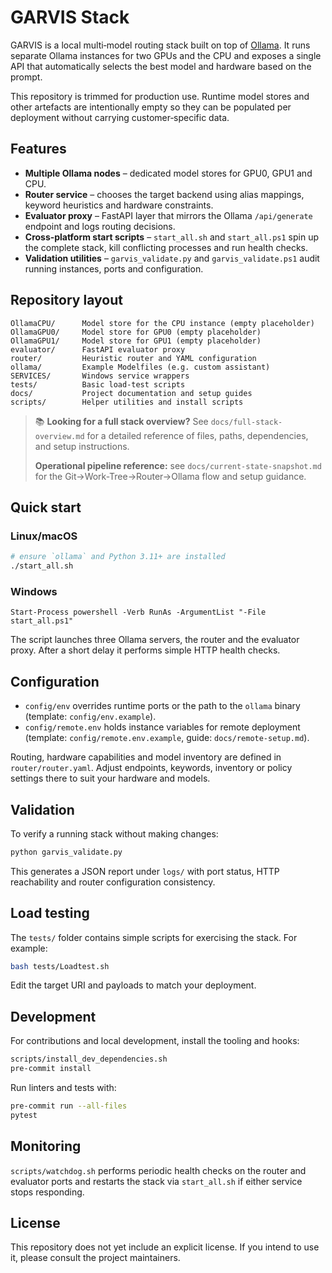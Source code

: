 # GARVIS Stack

GARVIS is a local multi‑model routing stack built on top of [Ollama](https://ollama.com/). It runs separate Ollama instances for two GPUs and the CPU and exposes a single API that automatically selects the best model and hardware based on the prompt.

This repository is trimmed for production use. Runtime model stores and other artefacts are intentionally empty so they can be populated per deployment without carrying customer‑specific data.

## Features

- **Multiple Ollama nodes** – dedicated model stores for GPU0, GPU1 and CPU.
- **Router service** – chooses the target backend using alias mappings, keyword heuristics and hardware constraints.
- **Evaluator proxy** – FastAPI layer that mirrors the Ollama `/api/generate` endpoint and logs routing decisions.
- **Cross‑platform start scripts** – `start_all.sh` and `start_all.ps1` spin up the complete stack, kill conflicting processes and run health checks.
- **Validation utilities** – `garvis_validate.py` and `garvis_validate.ps1` audit running instances, ports and configuration.

## Repository layout

```
OllamaCPU/      Model store for the CPU instance (empty placeholder)
OllamaGPU0/     Model store for GPU0 (empty placeholder)
OllamaGPU1/     Model store for GPU1 (empty placeholder)
evaluator/      FastAPI evaluator proxy
router/         Heuristic router and YAML configuration
ollama/         Example Modelfiles (e.g. custom assistant)
SERVICES/       Windows service wrappers
tests/          Basic load‑test scripts
docs/           Project documentation and setup guides
scripts/        Helper utilities and install scripts
```

> 📚 **Looking for a full stack overview?** See
> `docs/full-stack-overview.md` for a detailed reference of files,
> paths, dependencies, and setup instructions.
>
> **Operational pipeline reference:** see `docs/current-state-snapshot.md` for the Git→Work-Tree→Router→Ollama flow and setup guidance.

## Quick start

### Linux/macOS

```bash
# ensure `ollama` and Python 3.11+ are installed
./start_all.sh
```

### Windows

```
Start-Process powershell -Verb RunAs -ArgumentList "-File start_all.ps1"
```

The script launches three Ollama servers, the router and the evaluator proxy. After a short delay it performs simple HTTP health checks.

## Configuration

- `config/env` overrides runtime ports or the path to the `ollama` binary (template: `config/env.example`).
- `config/remote.env` holds instance variables for remote deployment (template: `config/remote.env.example`, guide: `docs/remote-setup.md`).

Routing, hardware capabilities and model inventory are defined in `router/router.yaml`. Adjust endpoints, keywords, inventory or policy settings there to suit your hardware and models.

## Validation

To verify a running stack without making changes:

```bash
python garvis_validate.py
```

This generates a JSON report under `logs/` with port status, HTTP reachability and router configuration consistency.

## Load testing

The `tests/` folder contains simple scripts for exercising the stack. For example:

```bash
bash tests/Loadtest.sh
```

Edit the target URI and payloads to match your deployment.

## Development

For contributions and local development, install the tooling and hooks:

```bash
scripts/install_dev_dependencies.sh
pre-commit install
```

Run linters and tests with:

```bash
pre-commit run --all-files
pytest
```

## Monitoring

`scripts/watchdog.sh` performs periodic health checks on the router and evaluator
ports and restarts the stack via `start_all.sh` if either service stops
responding.

## License

This repository does not yet include an explicit license. If you intend to use it, please consult the project maintainers.
